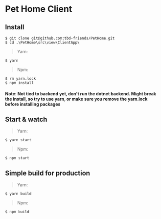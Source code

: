# Pet Home Client

## Install

```
$ git clone git@github.com:tbd-friends/PetHome.git
$ cd .\PetHome\src\view\ClientApp\
```

> Yarn:

```
$ yarn
```

> Npm:

```
$ rm yarn.lock
$ npm install
```

#### Note: Not tied to backend yet, don't run the dotnet backend. Might break the install, so try to use yarn, or make sure you remove the yarn.lock before installing packages

## Start & watch

> Yarn:

```
$ yarn start
```

> Npm:

```
$ npm start
```

## Simple build for production

> Yarn:

```
$ yarn build
```

> Npm:

```
$ npm build
```
